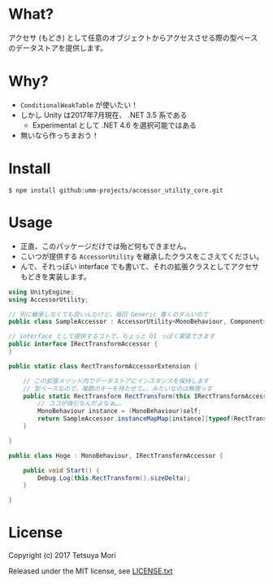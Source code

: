 # What?

アクセサ (もどき) として任意のオブジェクトからアクセスさせる際の型ベースのデータストアを提供します。

# Why?

* `ConditionalWeakTable` が使いたい！
* しかし Unity は2017年7月現在、 .NET 3.5 系である
    * Experimental として .NET 4.6 を選択可能ではある
* 無いなら作っちまおう！

# Install

```shell
$ npm install github:umm-projects/accessor_utility_core.git
```

# Usage

* 正直、このパッケージだけでは殆ど何もできません。
* こいつが提供する `AccessorUtility` を継承したクラスをこさえてください。
* んで、それっぽい interface でも書いて、それの拡張クラスとしてアクセサもどきを実装します。

```csharp
using UnityEngine;
using AccessorUtility;

// 別に継承しなくても良いんだけど、毎回 Generic 書くのダルいので
public class SampleAccessor : AccessorUtility<MonoBehaviour, Component> {}

// interface として提供するコトで、ちょっと DI っぽく実装できます
public interface IRectTransformAccessor {
}

public static class RectTransformAccessorExtension {

    // この拡張メソッド内でデータストアにインスタンスを保持します
    // 型ベースなので、複数のキーを持たせて…、みたいなのは無理っす
    public static RectTransform RectTransform(this IRectTransformAccessor self) {
        // ココが強引なんだよなぁ…。
        MonoBehaviour instance = (MonoBehaviour)self;
        return SampleAccessor.instanceMapMap[instance][typeof(RectTransform)];
    }

}

public class Hoge : MonoBehaviour, IRectTransformAccessor {

    public void Start() {
        Debug.Log(this.RectTransform().sizeDelta);
    }

}
```

# License

Copyright (c) 2017 Tetsuya Mori

Released under the MIT license, see [LICENSE.txt](LICENSE.txt)

